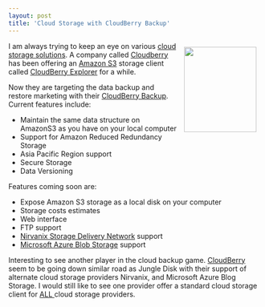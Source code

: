 ```yaml
---
layout: post
title: 'Cloud Storage with CloudBerry Backup'
---
```

<img class="alignnone" style="padding: 10px;" title="Cloudberry Backup" src="http://images.cloudberrylab.com/products/backup_box.jpg" alt="" width="144" height="170" align="right" />I am always trying to keep an eye on various <a href="http://www.kinlane.com/2010/06/data-storage-in-the-clouds/">cloud storage solutions</a>. A company called <a href="http://cloudberrylab.com" target="_blank">Cloudberry</a> has been offering an <a href="http://www.kinlane.com/category/amazon/amazon-s3/">Amazon S3</a> storage client called <a href="http://www.kinlane.com/2009/04/amazon-s3-client-tool/">CloudBerry Explorer</a> for a while.<p></p>
Now they are targeting the data backup and restore marketing with their <a href="http://cloudberrylab.com/default.aspx?page=cloudberry-backup">CloudBerry Backup</a>. Current features include:
<ul class="mainlist">
	<li>Maintain the same data structure on AmazonS3 as you have on your local computer</li>
	<li>Support for Amazon Reduced Redundancy Storage</li>
	<li>Asia Pacific Region support</li>
	<li>Secure Storage</li>
	<li>Data Versioning</li>
</ul>
Features coming soon are:
<ul class="mainlist">
	<li>Expose Amazon S3 storage as a local disk on your computer</li>
	<li>Storage costs estimates</li>
	<li>Web interface</li>
	<li>FTP support</li>
	<li><a href="http://www.nirvanix.com/products-services/storage-delivery-network/index.aspx" target="_blank">Nirvanix Storage Delivery Network</a> support</li>
	<li><a href="http://www.microsoft.com/windowsazure/windowsazure/" target="_blank">Microsoft Azure Blob Storage</a> support</li>
</ul>
Interesting to see another player in the cloud backup game. <a href="http://cloudberrylab.com" target="_blank">CloudBerry</a> seem to be going down similar road as Jungle Disk with their support of alternate cloud storage providers Nirvanix, and Microsoft Azure Blog Storage. I would still like to see one provider offer a standard cloud storage client for <span style="text-decoration: underline;">ALL </span>cloud storage providers.